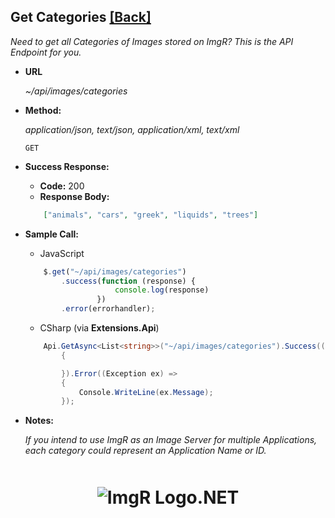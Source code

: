 ﻿**Get Categories** [[Back]](Api-Docs.md)
----

_Need to get all Categories of Images stored on ImgR? This is the API Endpoint for you._

* **URL**

  _~/api/images/categories_

* **Method:**
  
  _application/json, text/json, application/xml, text/xml_

  `GET`

* **Success Response:**

  * **Code:** 200 <br />
  *  **Response Body:** 

    ```json
        ["animals", "cars", "greek", "liquids", "trees"]
    ```

* **Sample Call:**

    - JavaScript
    ```js
        $.get("~/api/images/categories")
            .success(function (response) {
                        console.log(response)
                    })
            .error(errorhandler);
    ```

    - CSharp (via **Extensions.Api**)
    ```csharp
        Api.GetAsync<List<string>>("~/api/images/categories").Success((response) =>
            {

            }).Error((Exception ex) =>
            {
                Console.WriteLine(ex.Message);
            });
    ```

* **Notes:**

  _If you intend to use ImgR as an Image Server for multiple Applications, each category could represent an Application Name or ID._ 

<div style="text-align:center;margin-top:50px;">

# ![ImgR Logo](https://github.com/mykeels/ImgR/blob/master/ImgR/Content/logo.png?raw=true).NET

</div>